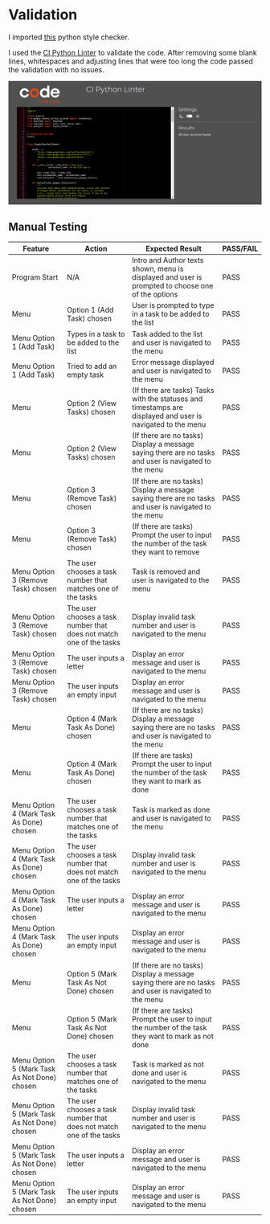 # Validation

I imported [this](https://pypi.org/project/pep8/) python style checker.

I used the [CI Python Linter](https://pep8ci.herokuapp.com/) to validate the code. After removing some blank lines, whitespaces and adjusting lines that were too long the code passed the validation with no issues.

![CI Python Linter Validation](https://github.com/devnickocodes/to-do-list-project/blob/main/documentation/pep8-validator.png)


## Manual Testing

|   Feature     |   Action                      |   Expected Result            |     PASS/FAIL     |
| ------------- | ----------------------------- | ---------------------------- | ----------------- |
| Program Start | N/A | Intro and Author texts shown, menu is displayed and user is prompted to choose one of the options | PASS |
| Menu          | Option 1 (Add Task) chosen | User is prompted to type in a task to be added to the list | PASS |
| Menu Option 1 (Add Task) | Types in a task to be added to the list | Task added to the list and user is navigated to the menu | PASS |
| Menu Option 1 (Add Task) | Tried to add an empty task | Error message displayed and user is navigated to the menu | PASS |
| Menu          | Option 2 (View Tasks) chosen | (If there are tasks) Tasks with the statuses and timestamps are displayed and user is navigated to the menu | PASS |
| Menu          | Option 2 (View Tasks) chosen | (If there are no tasks) Display a message saying there are no tasks and user is navigated to the menu| PASS |
| Menu          | Option 3 (Remove Task) chosen | (If there are no tasks) Display a message saying there are no tasks and user is navigated to the menu| PASS |
| Menu          | Option 3 (Remove Task) chosen | (If there are tasks) Prompt the user to input the number of the task they want to remove | PASS |
| Menu Option 3 (Remove Task) chosen | The user chooses a task number that matches one of the tasks | Task is removed and user is navigated to the menu| PASS |
| Menu Option 3 (Remove Task) chosen | The user chooses a task number that does not match one of the tasks | Display invalid task number and user is navigated to the menu | PASS |
| Menu Option 3 (Remove Task) chosen | The user inputs a letter | Display an error message and user is navigated to the menu | PASS |
| Menu Option 3 (Remove Task) chosen | The user inputs an empty input | Display an error message and user is navigated to the menu | PASS |
| Menu          | Option 4 (Mark Task As Done) chosen | (If there are no tasks) Display a message saying there are no tasks and user is navigated to the menu| PASS |
| Menu          | Option 4 (Mark Task As Done) chosen | (If there are tasks) Prompt the user to input the number of the task they want to mark as done | PASS |
| Menu Option 4 (Mark Task As Done) chosen | The user chooses a task number that matches one of the tasks | Task is marked as done and user is navigated to the menu | PASS |
| Menu Option 4 (Mark Task As Done) chosen | The user chooses a task number that does not match one of the tasks | Display invalid task number and user is navigated to the menu | PASS |
| Menu Option 4 (Mark Task As Done) chosen | The user inputs a letter | Display an error message and user is navigated to the menu | PASS |
| Menu Option 4 (Mark Task As Done) chosen | The user inputs an empty input | Display an error message and user is navigated to the menu | PASS |
| Menu          | Option 5 (Mark Task As Not Done) chosen | (If there are no tasks) Display a message saying there are no tasks and user is navigated to the menu | PASS |
| Menu          | Option 5 (Mark Task As Not Done) chosen | (If there are tasks) Prompt the user to input the number of the task they want to mark as not done | PASS |
| Menu Option 5 (Mark Task As Not Done) chosen | The user chooses a task number that matches one of the tasks | Task is marked as not done and user is navigated to the menu | PASS |
| Menu Option 5 (Mark Task As Not Done) chosen | The user chooses a task number that does not match one of the tasks | Display invalid task number and user is navigated to the menu | PASS |
| Menu Option 5 (Mark Task As Not Done) chosen | The user inputs a letter | Display an error message and user is navigated to the menu | PASS |
| Menu Option 5 (Mark Task As Not Done) chosen | The user inputs an empty input | Display an error message and user is navigated to the menu | PASS |